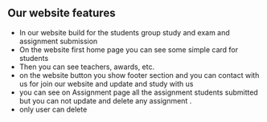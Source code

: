 ## Our website features

- In our website build for the students group study and exam and assignment submission
- On the website first home page you can see some simple card for students
- Then you can see teachers, awards, etc.
- on the website button you show footer section and you can contact with us for join our website and update and study with us
- you can see on Assignment page all the assignment students submitted but you can not update and delete any assignment .
- only user can delete
